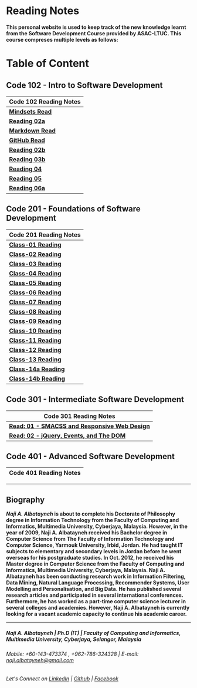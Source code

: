 # Reading Notes

**This personal website is used to keep track of the new knowledge learnt from the Software Development Course provided by ASAC-LTUC. This course compreses multiple levels as follows:**

# Table of Content

## Code 102 - Intro to Software Development

Code 102 Reading Notes |
------------ |
**[Mindsets Read](https://naji-albatayneh.github.io/reading-notes/mindsets)** |
**[Reading 02a](https://naji-albatayneh.github.io/reading-notes/Reading02a)** |
**[Markdown Read](https://naji-albatayneh.github.io/reading-notes/markdown)** |
**[GitHub Read](https://naji-albatayneh.github.io/reading-notes/github)** |
**[Reading 02b](https://naji-albatayneh.github.io/reading-notes/Reading02b)** |
**[Reading 03b](https://naji-albatayneh.github.io/reading-notes/Reading03b)** |
**[Reading 04](https://naji-albatayneh.github.io/reading-notes/Reading04)** |
**[Reading 05](https://naji-albatayneh.github.io/reading-notes/Reading05)** |
**[Reading 06a](https://naji-albatayneh.github.io/reading-notes/Reading06a)** |


## Code 201 - Foundations of Software Development

Code 201 Reading Notes |
------------ |
**[Class-01 Reading](https://naji-albatayneh.github.io/reading-notes/class-01)** |
**[Class-02 Reading](https://naji-albatayneh.github.io/reading-notes/class-02)** |
**[Class-03 Reading](https://naji-albatayneh.github.io/reading-notes/class-03)** |
**[Class-04 Reading](https://naji-albatayneh.github.io/reading-notes/class-04)** |
**[Class-05 Reading](https://naji-albatayneh.github.io/reading-notes/class-05)** |
**[Class-06 Reading](https://naji-albatayneh.github.io/reading-notes/class-06)** |
**[Class-07 Reading](https://naji-albatayneh.github.io/reading-notes/class-07)** |
**[Class-08 Reading](https://naji-albatayneh.github.io/reading-notes/class-08)** |
**[Class-09 Reading](https://naji-albatayneh.github.io/reading-notes/class-09)** |
**[Class-10 Reading](https://naji-albatayneh.github.io/reading-notes/class-10)** |
**[Class-11 Reading](https://naji-albatayneh.github.io/reading-notes/class-11)** |
**[Class-12 Reading](https://naji-albatayneh.github.io/reading-notes/class-12)** |
**[Class-13 Reading](https://naji-albatayneh.github.io/reading-notes/class-13)** |
**[Class-14a Reading](https://naji-albatayneh.github.io/reading-notes/class-14a)** |
**[Class-14b Reading](https://naji-albatayneh.github.io/reading-notes/class-14b)** |


## Code 301 - Intermediate Software Development

Code 301 Reading Notes |
------------ |
**[Read: 01 - SMACSS and Responsive Web Design](https://naji-albatayneh.github.io/reading-notes/read301-01)** |
**[Read: 02 - jQuery, Events, and The DOM](https://naji-albatayneh.github.io/reading-notes/read301-02)** |


## Code 401 - Advanced Software Development

Code 401 Reading Notes |
------------ |


________________________________________________________

## Biography
**_Naji A. Albatayneh_ is about to complete his Doctorate of Philosophy degree in Information Technology from the Faculty of Computing and Informatics, Multimedia University, Cyberjaya, Malaysia. However, in the year of 2009, Naji A. Albatayneh received his Bachelor degree in Computer Science from The Faculty of Information Technology and Computer Science, Yarmouk University, Irbid, Jordan. He had taught IT subjects to elementary and secondary levels in Jordan before he went overseas for his postgraduate studies. In Oct. 2012, he received his Master degree in Computer Science from the Faculty of Computing and Informatics, Multimedia University, Cyberjaya, Malaysia. Naji A. Albatayneh has been conducting research work in Information Filtering, Data Mining, Natural Language Processing, Recommender Systems, User Modelling and Personalisation, and Big Data. He has published several research articles and participated in several international conferences. Furthermore, he has worked as a part-time computer science lecturer in several colleges and academies. However, Naji A. Albatayneh is currently looking for a vacant academic capacity to continue his academic career.**

________________________________________________________
##### Naji A. Albatayneh | Ph.D (IT) | Faculty of Computing and Informatics, Multimedia University, Cyberjaya, Selangor, Malaysia

###### Mobile: +60-143-473374 , +962-786-324328 | E-mail: naji.albatayneh@gmail.com

###### Let's Connect on [LinkedIn](https://www.linkedin.com/in/naji-a-albatayneh/) | [Github](https://github.com/naji-albatayneh) | [Facebook](https://web.facebook.com/naji.albatayneh/)
